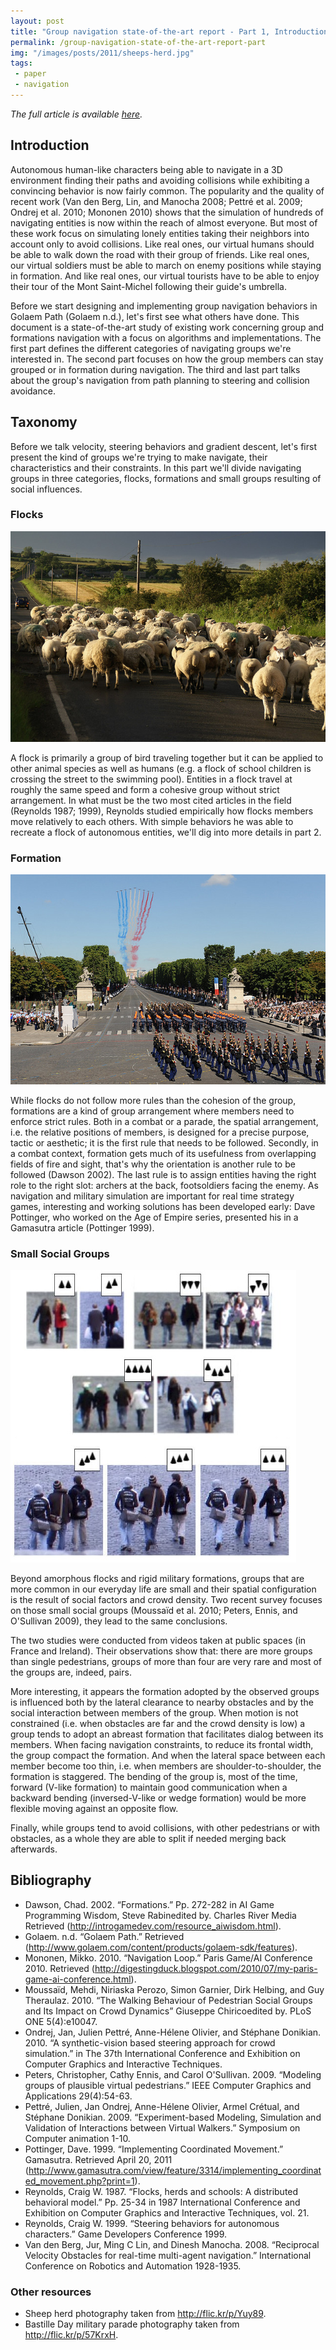 ```yaml
---
layout: post
title: "Group navigation state-of-the-art report - Part 1, Introduction and Taxonomy"
permalink: /group-navigation-state-of-the-art-report-part
img: "/images/posts/2011/sheeps-herd.jpg"
tags:
 - paper
 - navigation
---
```


*The full article is available [here](/group-navigation-state-of-the-art-report).*

## Introduction ##

Autonomous human-like characters being able to navigate in a 3D environment finding their paths and avoiding collisions while exhibiting a convincing behavior is now fairly common. The popularity and the quality of recent work (Van den Berg, Lin, and Manocha 2008; Pettré et al. 2009; Ondrej et al. 2010; Mononen 2010) shows that the simulation of hundreds of navigating entities is now within the reach of almost everyone. But most of these work focus on simulating lonely entities taking their neighbors into account only to avoid collisions. Like real ones, our virtual humans should be able to walk down the road with their group of friends. Like real ones, our virtual soldiers must be able to march on enemy positions while staying in formation. And like real ones, our virtual tourists have to be able to enjoy their tour of the Mont Saint-Michel following their guide's umbrella.

Before we start designing and implementing group navigation behaviors in Golaem Path (Golaem n.d.), let's first see what others have done. This document is a state-of-the-art study of existing work concerning group and formations navigation with a focus on algorithms and implementations. The first part defines the different categories of navigating groups we're interested in. The second part focuses on how the group members can stay grouped or in formation during navigation. The third and last part talks about the group's navigation from path planning to steering and collision avoidance.

## Taxonomy ##

Before we talk velocity, steering behaviors and gradient descent, let's first present the kind of groups we're trying to make navigate, their characteristics and their constraints. In this part we'll divide navigating groups in three categories, flocks, formations and small groups resulting of social influences.

### Flocks ###

![Sheeps herd](/images/posts/2011/sheeps-herd.jpg)

A flock is primarily a group of bird traveling together but it can be applied to other animal species as well as humans (e.g. a flock of school children is crossing the street to the swimming pool). Entities in a flock travel at roughly the same speed and form a cohesive group without strict arrangement. In what must be the two most cited articles in the field (Reynolds 1987; 1999), Reynolds studied empirically how flocks members move relatively to each others. With simple behaviors he was able to recreate a flock of autonomous entities, we'll dig into more details in part 2.

### Formation ###

![Bastille day](/images/posts/2011/bastille-day.jpg)
 
While flocks do not follow more rules than the cohesion of the group, formations are a kind of group arrangement where members need to enforce strict rules. Both in a combat or a parade, the spatial arrangement, i.e. the relative positions of members, is designed for a precise purpose, tactic or aesthetic; it is the first rule that needs to be followed. Secondly, in a combat context, formation gets much of its usefulness from overlapping fields of fire and sight, that's why the orientation is another rule to be followed (Dawson 2002). The last rule is to assign entities having the right role to the right slot: archers at the back, footsoldiers facing the enemy. As navigation and military simulation are important for real time strategy games, interesting and working solutions has been developed early: Dave Pottinger, who worked on the Age of Empire series, presented his in a Gamasutra article (Pottinger 1999).
  
### Small Social Groups ###

![Groups of 2, 3 and 4 from video corpus](/images/posts/2011/social-groups.jpg)
 
Beyond amorphous flocks and rigid military formations, groups that are more common in our everyday life are small and their spatial configuration is the result of social factors and crowd density. Two recent survey focuses on those small social groups (Moussaïd et al. 2010; Peters, Ennis, and O'Sullivan 2009), they lead to the same conclusions.
  
The two studies were conducted from videos taken at public spaces (in France and Ireland). Their observations show that: there are more groups than single pedestrians, groups of more than four are very rare and most of the groups are, indeed, pairs.
  
More interesting, it appears the formation adopted by the observed groups is influenced both by the lateral clearance to nearby obstacles and by the social interaction between members of the group. When motion is not constrained (i.e. when obstacles are far and the crowd density is low) a group tends to adopt an abreast formation that facilitates dialog between its members. When facing navigation constraints, to reduce its frontal width, the group compact the formation. And when the lateral space between each member become too thin, i.e. when members are shoulder-to-shoulder, the formation is staggered. The bending of the group is, most of the time, forward (V-like formation) to maintain good communication when a backward bending (inversed-V-like or wedge formation) would be more flexible moving against an opposite flow.
  
Finally, while groups tend to avoid collisions, with other pedestrians or with obstacles, as a whole they are able to split if needed merging back afterwards.
  
## Bibliography ##

- Dawson, Chad. 2002. &ldquo;Formations.&rdquo; Pp. 272-282 in AI Game Programming Wisdom, Steve Rabinedited by. Charles River Media Retrieved (<http://introgamedev.com/resource_aiwisdom.html>).
- Golaem. n.d. &ldquo;Golaem Path.&rdquo; Retrieved (<http://www.golaem.com/content/products/golaem-sdk/features>).
- Mononen, Mikko. 2010. &ldquo;Navigation Loop.&rdquo; Paris Game/AI Conference 2010. Retrieved (<http://digestingduck.blogspot.com/2010/07/my-paris-game-ai-conference.html>).
- Moussaïd, Mehdi, Niriaska Perozo, Simon Garnier, Dirk Helbing, and Guy Theraulaz. 2010. &ldquo;The Walking Behaviour of Pedestrian Social Groups and Its Impact on Crowd Dynamics&rdquo; Giuseppe Chiricoedited by. PLoS ONE 5(4):e10047.
- Ondrej, Jan, Julien Pettré, Anne-Hélene Olivier, and Stéphane Donikian. 2010. &ldquo;A synthetic-vision based steering approach for crowd simulation.&rdquo; in The 37th International Conference and Exhibition on Computer Graphics and Interactive Techniques.
- Peters, Christopher, Cathy Ennis, and Carol O'Sullivan. 2009. &ldquo;Modeling groups of plausible virtual pedestrians.&rdquo; IEEE Computer Graphics and Applications 29(4):54-63.
- Pettré, Julien, Jan Ondrej, Anne-Hélene Olivier, Armel Crétual, and Stéphane Donikian. 2009. &ldquo;Experiment-based Modeling, Simulation and Validation of Interactions between Virtual Walkers.&rdquo; Symposium on Computer animation 1-10.
- Pottinger, Dave. 1999. &ldquo;Implementing Coordinated Movement.&rdquo; Gamasutra. Retrieved April 20, 2011 (<http://www.gamasutra.com/view/feature/3314/implementing_coordinated_movement.php?print=1>).
- Reynolds, Craig W. 1987. &ldquo;Flocks, herds and schools: A distributed behavioral model.&rdquo; Pp. 25-34 in 1987 International Conference and Exhibition on Computer Graphics and Interactive Techniques, vol. 21.
- Reynolds, Craig W. 1999. &ldquo;Steering behaviors for autonomous characters.&rdquo; Game Developers Conference 1999.
- Van den Berg, Jur, Ming C Lin, and Dinesh Manocha. 2008. &ldquo;Reciprocal Velocity Obstacles for real-time multi-agent navigation.&rdquo; International Conference on Robotics and Automation 1928-1935.

### Other resources ###
- Sheep herd photography taken from <http://flic.kr/p/Yuy89>.
- Bastille Day military parade photography taken from <http://flic.kr/p/57KrxH>.
